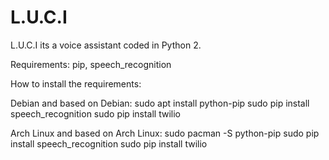 # L.U.C.I
L.U.C.I its a voice assistant coded in Python 2.

Requirements: pip, speech_recognition

How to install the requirements:

Debian and based on Debian: 
sudo apt install python-pip
sudo pip install speech_recognition
sudo pip install twilio

Arch Linux and based on Arch Linux:
sudo pacman -S python-pip
sudo pip install speech_recognition
sudo pip install twilio


